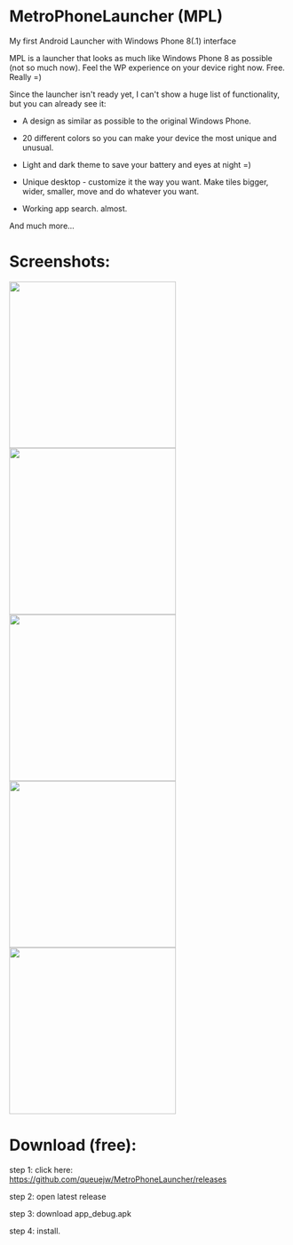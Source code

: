 # MetroPhoneLauncher (MPL)
My first Android Launcher with Windows Phone 8(.1) interface

MPL is a launcher that looks as much like Windows Phone 8 as possible (not so much now). Feel the WP experience on your device right now. Free. Really =)

Since the launcher isn't ready yet, I can't show a huge list of functionality, but you can already see it:

- A design as similar as possible to the original Windows Phone.

- 20 different colors so you can make your device the most unique and unusual.

- Light and dark theme to save your battery and eyes at night =)

- Unique desktop - customize it the way you want. Make tiles bigger, wider, smaller, move and do whatever you want.

- Working app search. almost.

And much more... 

# Screenshots:

<img src='/screenshots/1.jpg' width='300'> <img src='/screenshots/2.jpg' width='300'> <img src='/screenshots/3.jpg' width='300'> <img src='/screenshots/4.jpg' width='300'> <img src='/screenshots/5.jpg' width='300'>

# Download (free):

step 1: click here: https://github.com/queuejw/MetroPhoneLauncher/releases 

step 2: open latest release 

step 3: download app_debug.apk

step 4: install.
